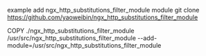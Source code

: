 example add ngx_http_substitutions_filter_module module
git clone https://github.com/yaoweibin/ngx_http_substitutions_filter_module

COPY ./ngx_http_substitutions_filter_module /usr/src/ngx_http_substitutions_filter_module
--add-module=/usr/src/ngx_http_substitutions_filter_module
